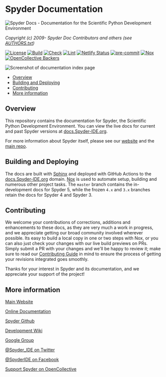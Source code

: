 # Spyder Documentation

![Spyder Docs - Documentation for the Scientific Python Development Environment](./doc/_static/images/spyder_readme_banner.png)

*Copyright (c) 2009- Spyder Doc Contributors and others (see [AUTHORS.txt](https://github.com/spyder-ide/spyder-docs/blob/master/AUTHORS.txt))*


[![License](https://img.shields.io/pypi/l/spyder.svg)](./LICENSE.txt)
[![Build](https://github.com/spyder-ide/spyder-docs/actions/workflows/build.yaml/badge.svg)](https://github.com/spyder-ide/spyder-docs/actions/workflows/build.yaml)
[![Check](https://github.com/spyder-ide/spyder-docs/actions/workflows/check.yaml/badge.svg)](https://github.com/spyder-ide/spyder-docs/actions/workflows/check.yaml)
[![Lint](https://github.com/spyder-ide/spyder-docs/actions/workflows/lint.yaml/badge.svg)](https://github.com/spyder-ide/spyder-docs/actions/workflows/lint.yaml)
[![Netlify Status](https://api.netlify.com/api/v1/badges/06f113a8-c699-4171-afc6-db3a3c77d93b/deploy-status)](https://app.netlify.com/sites/spyder-docs-preview/deploys)
[![pre-commit](https://img.shields.io/badge/pre--commit-enabled-brightgreen?logo=pre-commit&logoColor=white)](https://github.com/pre-commit/pre-commit)
[![Nox](https://img.shields.io/badge/%F0%9F%A6%8A-Nox-D85E00.svg)](https://github.com/wntrblm/nox)
[![OpenCollective Backers](https://opencollective.com/spyder/backers/badge.svg?color=blue)](https://opencollective.com/spyder)


![Screenshot of documentation index page](./doc/_static/images/index-docs.gif)


<!-- markdownlint-disable -->
<!-- START doctoc generated TOC please keep comment here to allow auto update -->
<!-- DON'T EDIT THIS SECTION, INSTEAD RE-RUN doctoc TO UPDATE -->

- [Overview](#overview)
- [Building and Deploying](#building-and-deploying)
- [Contributing](#contributing)
- [More information](#more-information)

<!-- END doctoc generated TOC please keep comment here to allow auto update -->
<!-- markdownlint-restore -->


## Overview

This repository contains the documentation for Spyder, the Scientific Python Development Environment.
You can view the live docs for current and past Spyder versions at [docs.Spyder-IDE.org](https://docs.spyder-ide.org).

For more information about Spyder itself, please see our [website](https://www.spyder-ide.org/) and the [main repo](https://github.com/spyder-ide/spyder).


## Building and Deploying

The docs are built with [Sphinx](https://www.sphinx-doc.org/) and deployed with GitHub Actions to the [docs.Spyder-IDE.org](https://docs.spyder-ide.org/) domain.
[Nox](https://nox.thea.codes/) is used to automate setup, building and numerous other project tasks.
The ``master`` branch contains the in-development docs for Spyder 5, while the frozen ``4.x`` and ``3.x`` branches retain the docs for Spyder 4 and Spyder 3.


## Contributing

We welcome your contributions of corrections, additions and enhancements to these docs, as they are very much a work in progress, and we appreciate getting our broad community involved wherever possible.
Its easy to build a local copy in one or two steps with Nox, or you can also just check your changes with our live build previews on PRs.
Simply submit a PR with your changes and we'll be happy to review it; make sure to read our [Contributing Guide](https://github.com/spyder-ide/spyder-docs/blob/master/CONTRIBUTING.md) in mind to ensure the process of getting your revisions integrated goes smoothly.

Thanks for your interest in Spyder and its documentation, and we appreciate your support of the project!


## More information

[Main Website](https://www.spyder-ide.org/)

[Online Documentation](https://docs.spyder-ide.org/)

[Spyder Github](https://github.com/spyder-ide/spyder)

[Development Wiki](https://github.com/spyder-ide/spyder/wiki/Dev:-Index)

[Google Group](https://groups.google.com/group/spyderlib)

[@Spyder_IDE on Twitter](https://twitter.com/spyder_ide)

[@SpyderIDE on Facebook](https://www.facebook.com/SpyderIDE/)

[Support Spyder on OpenCollective](https://opencollective.com/spyder/)

